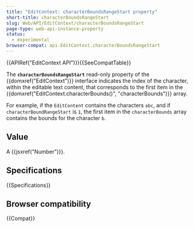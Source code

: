 ```yaml
---
title: "EditContext: characterBoundsRangeStart property"
short-title: characterBoundsRangeStart
slug: Web/API/EditContext/characterBoundsRangeStart
page-type: web-api-instance-property
status:
  - experimental
browser-compat: api.EditContext.characterBoundsRangeStart
---
```


{{APIRef("EditContext API")}}{{SeeCompatTable}}

The **`characterBoundsRangeStart`** read-only property of the {{domxref("EditContext")}} interface indicates the index of the character, within the editable text content, that corresponds to the first item in the {{domxref("EditContext.characterBounds()", "characterBounds")}} array.

For example, if the `EditContent` contains the characters `abc`, and if `characterBoundRangeStart` is `1`, the first item in the `characterBounds` array contains the bounds for the character `b`.

## Value

A {{jsxref("Number")}}.

## Specifications

{{Specifications}}

## Browser compatibility

{{Compat}}
